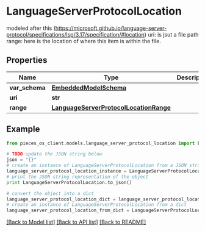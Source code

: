 # LanguageServerProtocolLocation

modeled after this (https://microsoft.github.io/language-server-protocol/specifications/lsp/3.17/specification/#location)  uri: is jsut a file path  range: here is the location of where this item is within the file.

## Properties
Name | Type | Description | Notes
------------ | ------------- | ------------- | -------------
**var_schema** | [**EmbeddedModelSchema**](EmbeddedModelSchema.md) |  | [optional] 
**uri** | **str** |  | 
**range** | [**LanguageServerProtocolLocationRange**](LanguageServerProtocolLocationRange.md) |  | 

## Example

```python
from pieces_os_client.models.language_server_protocol_location import LanguageServerProtocolLocation

# TODO update the JSON string below
json = "{}"
# create an instance of LanguageServerProtocolLocation from a JSON string
language_server_protocol_location_instance = LanguageServerProtocolLocation.from_json(json)
# print the JSON string representation of the object
print LanguageServerProtocolLocation.to_json()

# convert the object into a dict
language_server_protocol_location_dict = language_server_protocol_location_instance.to_dict()
# create an instance of LanguageServerProtocolLocation from a dict
language_server_protocol_location_from_dict = LanguageServerProtocolLocation.from_dict(language_server_protocol_location_dict)
```
[[Back to Model list]](../README.md#documentation-for-models) [[Back to API list]](../README.md#documentation-for-api-endpoints) [[Back to README]](../README.md)


